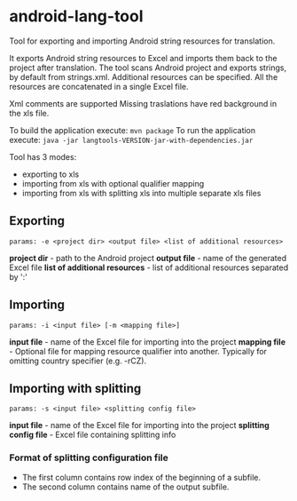 android-lang-tool
=================

Tool for exporting and importing Android string resources for translation.

It exports Android string resources to Excel and imports them back to the project after translation.
The tool scans Android project and exports strings, by default from strings.xml. Additional resources can be specified.
All the resources are concatenated in a single Excel file.

Xml comments are supported 
Missing traslations have red background in the xls file.

To build the application execute: `mvn package`
To run the application execute: `java -jar langtools-VERSION-jar-with-dependencies.jar`

Tool has 3 modes:
* exporting to xls
* importing from xls with optional qualifier mapping
* importing from xls with splitting xls into multiple separate xls files
 
## Exporting
`
params: -e <project dir> <output file> <list of additional resources>
`

**project dir** - path to the Android project 
**output file** - name of the generated Excel file
**list of additional resources** - list of additional resources separated by ':'

## Importing

`
params: -i <input file> [-m <mapping file>]
`

**input file** - name of the Excel file for importing into the project
**mapping file** - Optional file for mapping resource qualifier into another. Typically for omitting country 
specifier (e.g. -rCZ). 


## Importing with splitting

`
params: -s <input file> <splitting config file>
`

**input file** - name of the Excel file for importing into the project
**splitting config file** - Excel file containing splitting info

### Format of splitting configuration file

* The first column contains row index of the beginning of a subfile.
* The second column contains name of the output subfile. 